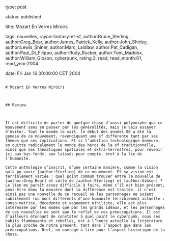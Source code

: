 type: post
status: published
title: Mozart En Verres Miroirs
tags:  nouvelles,  rayon-fantasy-et-sf, author:Bruce_Sterling, author:Greg_Bear, author:James_Patrick_Kelly, author:John_Shirley, author:Lewis_Shiner, author:Marc_Laidlaw, author:Pat_Cadigan, author:Paul_Di_Filippo, author:Rudy_Rucker, author:Tom_Maddox, author:William_Gibson, cyberpunk, rating:3, read, read_month:01, read_year:2004
date: Fri Jan 16 00:00:00 CET 2004
~~~~~~
# Mozart En Verres Miroirs

## Review

Il est difficile de parler de quelque chose d’aussi polymorphe que ce mouvement sans en passer par les généralités, mais je vais essayer d’éviter. Tout le monde le sait, le début des années 80 a été la genèse de ce mouvement, revendiquant une sf différente tant par ses thèmes que ses implications. Et si l’ambition technologique demeure, on quitte radicalement le monde des héros de la sf traditionnelle, ainsi que ses thématiques spatiales et extra-terrestres, pour revenir ici aux bas-fonds, aux laissés pour compte, bref à la lie de l’humanité.   
Cette anthologie s’inscrit, d’une certaine manière, comme la vision qu’a pu avoir [author:Sterling] de ce mouvement. Et sa vision est terriblement variée : quel point commun trouver entre la nouvelle de [author:Greg Bear] et celle de [author:Sterling] et [author:Gibson] ? Le lien me paraît assez difficile à faire, même s’il est bien présent, peut-être dans la manière dont la différence est traitée. il n’est ainsi pas une nouvelle de ce recueil où les personnages ne soient subtilement (ou non) différents d’une humanité terriblement actuelle : conso-matrice, décadente et vaguement nihiliste, elle est plus intéressée par les modes que par les grands idéaux, et les personnages de ces nouvelles ne sont que le reflet de ces préoccupations. Il est d’ailleurs étonnant de constater à quel point le cyberpunk, sous ses habits flamboyants et rebelles, est à l’heure actuelle la littérature la plus proche de notre présent, tant dans l’aspect que dans les préoccupations. Bref, un ouvrage à lire pour l’aspect historique de la chose.